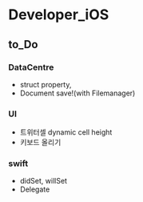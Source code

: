 # Developer_iOS

## to_Do
### DataCentre
- struct property, 
- Document save!(with Filemanager)



### UI
- 트위터셀 dynamic cell height
- 키보드 올리기


### swift
- didSet, willSet
- Delegate
 